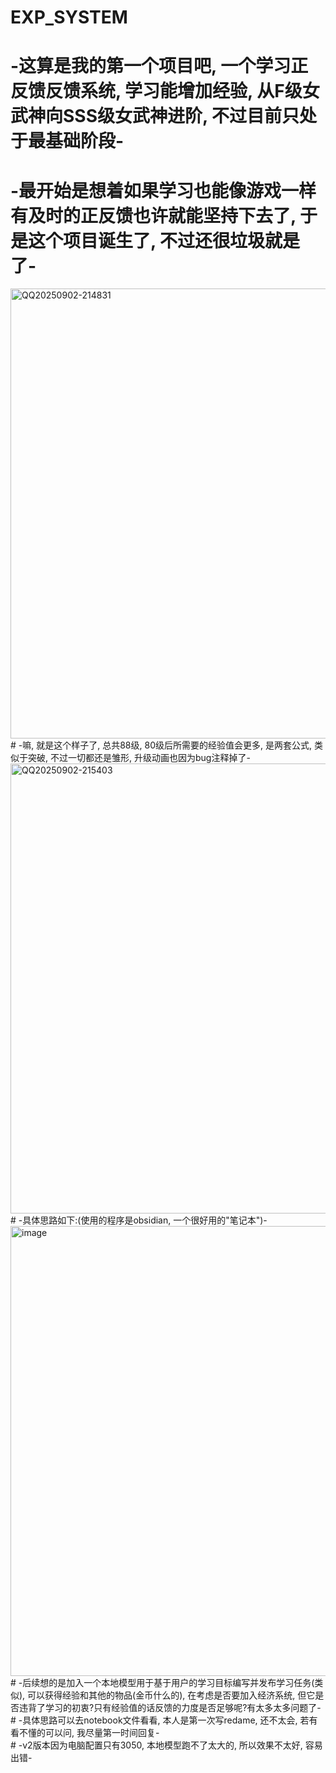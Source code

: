 # EXP_SYSTEM
   # -这算是我的第一个项目吧, 一个学习正反馈反馈系统, 学习能增加经验, 从F级女武神向SSS级女武神进阶, 不过目前只处于最基础阶段-
   # -最开始是想着如果学习也能像游戏一样有及时的正反馈也许就能坚持下去了, 于是这个项目诞生了, 不过还很垃圾就是了-  
<img width="1280" height="720" alt="QQ20250902-214831" src="https://github.com/user-attachments/assets/39de2f38-6288-4461-a9f8-0ca3a609dbce" />
   # -嘛, 就是这个样子了, 总共88级, 80级后所需要的经验值会更多, 是两套公式, 类似于突破, 不过一切都还是雏形, 升级动画也因为bug注释掉了-  
<img width="1280" height="720" alt="QQ20250902-215403" src="https://github.com/user-attachments/assets/3bb07483-1653-4678-be14-d856c80fda92" />
   # -具体思路如下:(使用的程序是obsidian, 一个很好用的"笔记本")-  
<img width="1280" height="720" alt="image" src="https://github.com/user-attachments/assets/78974cb5-d616-42d5-9ac9-a9d24a6393f2" />
   # -后续想的是加入一个本地模型用于基于用户的学习目标编写并发布学习任务(类似), 可以获得经验和其他的物品(金币什么的), 在考虑是否要加入经济系统, 但它是否违背了学习的初衷?只有经验值的话反馈的力度是否足够呢?有太多太多问题了-<br>
   # -具体思路可以去notebook文件看看, 本人是第一次写redame, 还不太会, 若有看不懂的可以问, 我尽量第一时间回复-<br>
   # -v2版本因为电脑配置只有3050, 本地模型跑不了太大的, 所以效果不太好, 容易出错-
